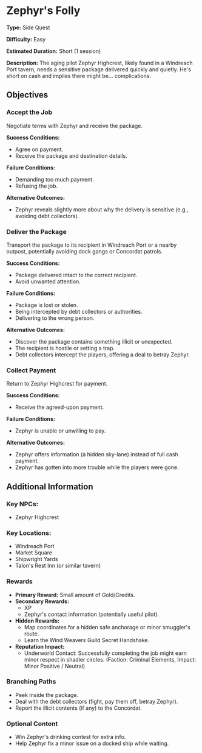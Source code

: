 
# Zephyr's Folly

**Type:** Side Quest

**Difficulty:** Easy

**Estimated Duration:** Short (1 session)

**Description:** The aging pilot Zephyr Highcrest, likely found in a Windreach Port tavern, needs a sensitive package delivered quickly and quietly. He's short on cash and implies there might be... complications.

## Objectives

### Accept the Job

Negotiate terms with Zephyr and receive the package.

**Success Conditions:**
- Agree on payment.
- Receive the package and destination details.

**Failure Conditions:**
- Demanding too much payment.
- Refusing the job.

**Alternative Outcomes:**
- Zephyr reveals slightly more about why the delivery is sensitive (e.g., avoiding debt collectors).

### Deliver the Package

Transport the package to its recipient in Windreach Port or a nearby outpost, potentially avoiding dock gangs or Concordat patrols.

**Success Conditions:**
- Package delivered intact to the correct recipient.
- Avoid unwanted attention.

**Failure Conditions:**
- Package is lost or stolen.
- Being intercepted by debt collectors or authorities.
- Delivering to the wrong person.

**Alternative Outcomes:**
- Discover the package contains something illicit or unexpected.
- The recipient is hostile or setting a trap.
- Debt collectors intercept the players, offering a deal to betray Zephyr.

### Collect Payment

Return to Zephyr Highcrest for payment.

**Success Conditions:**
- Receive the agreed-upon payment.

**Failure Conditions:**
- Zephyr is unable or unwilling to pay.

**Alternative Outcomes:**
- Zephyr offers information (a hidden sky-lane) instead of full cash payment.
- Zephyr has gotten into more trouble while the players were gone.

## Additional Information

### Key NPCs:
- Zephyr Highcrest

### Key Locations:
- Windreach Port
- Market Square
- Shipwright Yards
- Talon's Rest Inn (or similar tavern)

### Rewards
- **Primary Reward:** Small amount of Gold/Credits.
- **Secondary Rewards:**
  - XP
  - Zephyr's contact information (potentially useful pilot).
- **Hidden Rewards:**
  - Map coordinates for a hidden safe anchorage or minor smuggler's route.
  - Learn the Wind Weavers Guild Secret Handshake.
- **Reputation Impact:**
  - Underworld Contact: Successfully completing the job might earn minor respect in shadier circles. (Faction: Criminal Elements, Impact: Minor Positive / Neutral)

### Branching Paths
- Peek inside the package.
- Deal with the debt collectors (fight, pay them off, betray Zephyr).
- Report the illicit contents (if any) to the Concordat.

### Optional Content
- Win Zephyr's drinking contest for extra info.
- Help Zephyr fix a minor issue on a docked ship while waiting.